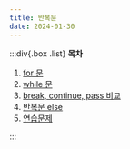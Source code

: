 ```yaml
---
title: 반복문
date: 2024-01-30
---
```


:::div{.box .list}
**목차**

1. [for 문](/python/chapter08/08-1)
2. [while 문](/python/chapter08/08-2)
3. [break, continue, pass 비교](/python/chapter08/08-3)
4. [반복문 else](/python/chapter08/08-3)
5. [연습문제](/python/chapter08/08-3)

:::
